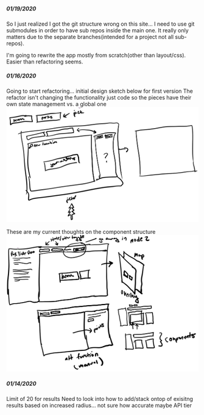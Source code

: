 ##### 01/19/2020
So I just realized I got the git structure wrong on this site... I need to use git submodules in order to have sub repos inside the main one.
It really only matters due to the separate branches(intended for a project not all sub-repos).

I'm going to rewrite the app mostly from scratch(other than layout/css). Easier than refactoring seems.

##### 01/16/2020
Going to start refactoring... initial design sketch below for first version
The refactor isn't changing the functionality just code so the pieces have their own state management vs. a global one
![design sketch](./design.JPG)

These are my current thoughts on the component structure
![initial components breakdown](./components.JPG)

##### 01/14/2020
Limit of 20 for results
Need to look into how to add/stack ontop of exisitng results based on increased radius... not sure how accurate maybe API tier